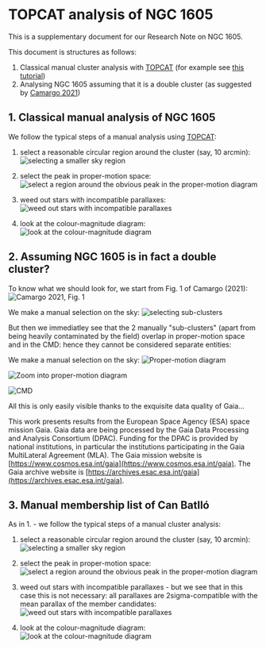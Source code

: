 # TOPCAT analysis of NGC 1605

This is a supplementary document for our Research Note on NGC 1605.

This document is structures as follows:
1. Classical manual cluster analysis with [TOPCAT](https://www.star.bris.ac.uk/~mbt/topcat/) (for example see [this tutorial](https://www.cosmos.esa.int/web/gaia-users/archive/use-cases#ClusterAnalysisGUI))
2. Analysing NGC 1605 assuming that it is a double cluster (as suggested by [Camargo 2021](https://ui.adsabs.harvard.edu/abs/2021ApJ...923...21C/abstract))

## 1. Classical manual analysis of NGC 1605

We follow the typical steps of a manual analysis using [TOPCAT](https://www.star.bris.ac.uk/~mbt/topcat/): 
1. select a reasonable circular region around the cluster (say, 10 arcmin):
![selecting a smaller sky region](/im/topcat_step1.png "selecting a smaller sky region")

2. select the peak in proper-motion space:
![select a region around the obvious peak in the proper-motion diagram](/im/topcat_step2.png "select the peak in proper-motion space")

3. weed out stars with incompatible parallaxes:
![weed out stars with incompatible parallaxes](/im/topcat_step3.png "weed out stars with incompatible parallaxes")

4. look at the colour-magnitude diagram:
![look at the colour-magnitude diagram](/im/topcat_step4.png "look at the colour-magnitude diagram")

## 2. Assuming NGC 1605 is in fact a double cluster?

To know what we should look for, we start from Fig. 1 of Camargo (2021):
![Camargo 2021, Fig. 1](/im/camargo2021_fig1.png "Camargo 2021, Fig. 1")

We make a manual selection on the sky:
![selecting sub-clusters](/im/topcat_step1ab.png "selecting sub-clusters")

But then we immediatley see that the 2 manually "sub-clusters" (apart from being heavily contaminated by the field) overlap in proper-motion space and in the CMD: hence they cannot be considered separate entities:

We make a manual selection on the sky:
![Proper-motion diagram](/im/topcat_step2ab.png "Proper-motion diagram")

![Zoom into proper-motion diagram](/im/topcat_step2ab_zoom.png "Zoom into proper-motion diagram")

![CMD](/im/topcat_step4ab.png "CMD")

All this is only easily visible thanks to the exquisite data quality of Gaia...

This work presents results from the European Space Agency (ESA) space mission Gaia. Gaia data are being processed by the Gaia Data Processing and Analysis Consortium (DPAC). Funding for the DPAC is provided by national institutions, in particular the institutions participating in the Gaia MultiLateral Agreement (MLA). The Gaia mission website is [https://www.cosmos.esa.int/gaia](https://www.cosmos.esa.int/gaia). The Gaia archive website is [https://archives.esac.esa.int/gaia](https://archives.esac.esa.int/gaia).

## 3. Manual membership list of Can Batlló

As in 1. - we follow the typical steps of a manual cluster analysis: 
1. select a reasonable circular region around the cluster (say, 10 arcmin):
![selecting a smaller sky region](/im/topcat_step1_canbatllo.png "selecting a smaller sky region")

2. select the peak in proper-motion space:
![select a region around the obvious peak in the proper-motion diagram](/im/topcat_step2_canbatllo.png "select the peak in proper-motion space")

3. weed out stars with incompatible parallaxes - but we see that in this case this is not necessary: all parallaxes are 2sigma-compatible with the mean parallax of the member candidates:
![weed out stars with incompatible parallaxes](/im/topcat_step3_canbatllo.png "weed out stars with incompatible parallaxes")

4. look at the colour-magnitude diagram:
![look at the colour-magnitude diagram](/im/topcat_step4_canbatllo.png "look at the colour-magnitude diagram")
